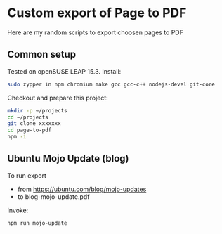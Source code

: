 # Custom export of Page to PDF

Here are my random scripts to export choosen pages to PDF

## Common setup

Tested on openSUSE LEAP 15.3. Install:

```bash
sudo zypper in npm chromium make gcc gcc-c++ nodejs-devel git-core
```

Checkout and prepare this project:

```bash
mkdir -p ~/projects
cd ~/projects
git clone xxxxxxx
cd page-to-pdf
npm -i
```

## Ubuntu Mojo Update (blog)

To run export

- from https://ubuntu.com/blog/mojo-updates
- to blog-mojo-update.pdf

Invoke:

```bash
npm run mojo-update
```

